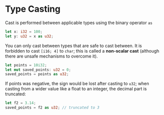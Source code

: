 # Type Casting

Cast is performed between applicable types using the binary operator `as`

```rust
let x: i32 = 100;
let y: u32 = x as u32;
```

You can only cast between types that are safe to cast between. It is forbidden to cast `[i16; 4]` to `char`; this is called a **non-scalar cast** (although there are unsafe mechanisms to overcome it).

```rust
let points = 10i32;
let mut saved_points: u32 = 0;
saved_points = points as u32;
```

If points was negative, the sign would be lost after casting to `u32`; when casting from a wider value like a float to an integer, the decimal part is truncated:

```rust
let f2 = 3.14;
saved_points = f2 as u32; // truncated to 3
```
